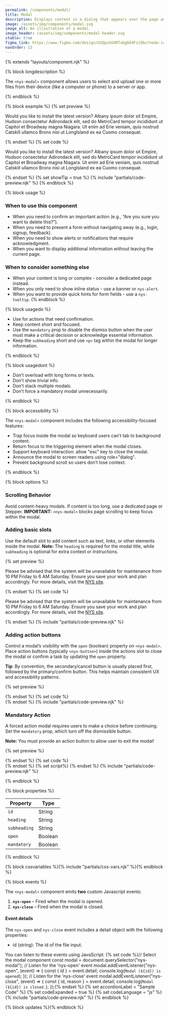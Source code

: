 ```yaml
---
permalink: /components/modal/
title: Modal
description: Displays content in a dialog that appears over the page and requires user interaction before returning to the main content.
image: /assets/img/components/modal.svg
image_alt: An illustration of a modal.
image_header: /assets/img/components/modal-header.svg
stable: true
figma_link: https://www.figma.com/design/U2QpuSUXRTxbgG64Fzi9bu?node-id=4739-1812
navOrder: 13
---
```


{% extends "layouts/component.njk" %}

{% block longdescription %}

The `<nys-modal>` component allows users to select and upload one or more files from their device (like a computer or phone) to a server or app.

{% endblock %}

{% block example %}
{% set preview %}
<div>
  <nys-button label="Open Modal" onClick="showModal('modal1')"></nys-button>
  <nys-modal
    id="modal1"
    heading="Update Available"
    subheading="A new version of this application is ready to install."
  >
    <p>
        Would you like to install the latest version? Albany ipsum dolor sit
        Empire, Hudson consectetur Adirondack elit, sed do MetroCard tempor
        incididunt ut Capitol et Broadway magna Niagara. Ut enim ad Erie
        veniam, quis nostrud Catskill ullamco Bronx nisi ut LongIsland ex ea
        Cuomo consequat.
    </p>
    <div slot="actions">
      <nys-button label="Not now" variant="text" onClick="closeModal('modal1')"></nys-button>
      <nys-button label="Update" onClick="showMessage('modal1', 'Executing update...')"></nys-button>
    </div>
  </nys-modal>
</div>
{% endset %}
{% set code %}
  <nys-button label="Open Modal" onClick="yourOpenModalFunction()"></nys-button>
<nys-modal
  id="modal1"
  heading="Update Available"
  subheading="A new version of this application is ready to install."
>
  <p>
      Would you like to install the latest version? Albany ipsum dolor sit
      Empire, Hudson consectetur Adirondack elit, sed do MetroCard tempor
      incididunt ut Capitol et Broadway magna Niagara. Ut enim ad Erie
      veniam, quis nostrud Catskill ullamco Bronx nisi ut LongIsland ex ea
      Cuomo consequat.
  </p>
  <div slot="actions">
    <nys-button label="Not now" variant="text" onClick="yourCloseFunction()"></nys-button>
    <nys-button label="Update" onClick="yourUpdateFunction()"></nys-button>
  </div>
</nys-modal>
{% endset %}
{% set showTip = true %}
{% include "partials/code-preview.njk" %}
{% endblock %}

{% block usage %}

### When to use this component

- When you need to confirm an important action (e.g., “Are you sure you want to delete this?”).
- When you need to present a form without navigating away (e.g., login, signup, feedback).
- When you need to show alerts or notifications that require acknowledgment.
- When you want to display additional information without leaving the current page.

### When to consider something else

- When your content is long or complex - consider a dedicated page instead.
- When you only need to show inline status - use a banner or `nys-alert`.
- When you want to provide quick hints for form fields - use a `nys-tooltip`.
{% endblock %}

{% block usagedo %}

  - Use for actions that need confirmation.
  - Keep content short and focused.
  - Use the `mandatory` prop to disable the dismiss button when the user must make a critical decision or acknowledge essential information.
  - Keep the `subheading` short and use `<p>` tag within the modal for longer information.

{% endblock %}

{% block usagedont %}

  - Don’t overload with long forms or texts.
  - Don’t show trivial info.
  - Don’t stack multiple modals.
  - Don’t force a mandatory modal unnecessarily.

{% endblock %}

{% block accessibility %}

The `<nys-modal>` component includes the following accessibility-focused features:

  - Trap focus inside the modal so keyboard users can’t tab to background content.
  - Return focus to the triggering element when the modal closes.
  - Support keyboard interaction: allow "esc" key to close the modal.
  - Announce the modal to screen readers using role="dialog".
  - Prevent background scroll so users don’t lose context.

{% endblock %}

{% block options %}

### Scrolling Behavior
Avoid content-heavy modals. If content is too long, use a dedicated page or Stepper.
**IMPORTANT:**  `<nys-modal>` blocks page scrolling to keep focus within the modal.

### Adding basic slots
Use the default slot to add content such as text, links, or other elements inside the modal.
**Note:** The `heading` is required for the modal title, while `subheading` is optional for extra context or instructions.

{% set preview %}
<div>
  <nys-button label="Open Modal" onClick="showModal('modal2')"></nys-button>
  <nys-modal id="modal2" heading="System Maintenance Notice" subheading="Scheduled downtime will occur this weekend.">
    <p>
      Please be advised that the system will be unavailable for maintenance
      from 10 PM Friday to 6 AM Saturday. Ensure you save your work and
      plan accordingly. For more details, visit the
      <a href="https://www.ny.gov/" target="_blank" rel="noopener noreferrer">NYS site</a>.
    </p>
  </nys-modal>
</div>
{% endset %}
{% set code %}
<nys-modal id="modal2" heading="System Maintenance Notice" subheading="Scheduled downtime will occur this weekend.">
  <p>
    Please be advised that the system will be unavailable for maintenance
    from 10 PM Friday to 6 AM Saturday. Ensure you save your work and
    plan accordingly. For more details, visit the
    <a href="https://www.ny.gov/" target="_blank" rel="noopener noreferrer">NYS site</a>.
  </p>
</nys-modal>
{% endset %}
{% include "partials/code-preview.njk" %}

### Adding action buttons
Control a modal’s visibility with the `open` (boolean) property on `<nys-modal>`. Place action buttons (typically `<nys-button>`) inside the actions slot to close the modal or confirm a task by updating the `open` property.

**Tip**: By convention, the secondary/cancel button is usually placed first, followed by the primary/confirm button. This helps maintain consistent UX and accessibility patterns.

{% set preview %}
<div>
  <nys-button label="Open Modal" onClick="showModal('modal3')"></nys-button>
  <nys-modal id="modal3" heading="Update password?">
    <nys-textinput label="Username" name="username" type="text" width="full"></nys-textinput>
    <nys-textinput label="Password" name="password" type="password" width="full"></nys-textinput>
    <div slot="actions">
      <nys-button label="Not now" variant="outline" onClick="closeModal('modal3')"></nys-button>
      <nys-button label="Update" onClick="showMessage('modal3', 'Changes saved!')"></nys-button>
    </div>
  </nys-modal>
</div>
{% endset %}
{% set code %}
<nys-modal id="modal3" heading="Update password?">
  <nys-textinput label="Username" name="username" type="text" width="full"></nys-textinput>
  <nys-textinput label="Password" name="password" type="password" width="full"></nys-textinput>
  <div slot="actions">
    <nys-button label="Not now" variant="outline" onClick="yourFunctionHere()"></nys-button>
    <nys-button label="Update" onClick="yourFunctionHere()"></nys-button>
  </div>
</nys-modal>
{% endset %}
{% include "partials/code-preview.njk" %}

### Mandatory Action
A forced action modal requires users to make a choice before continuing. Set the `mandatory` prop, which turn off the dismissible button.

**Note:** You must provide an action button to allow user to exit the modal!

{% set preview %}
<div>
  <nys-button label="Open Modal" onClick="showModal('modal4')"></nys-button>
  <nys-modal
    id="modal4"
    heading="Your session has expired. 🪡"
    subheading="You will need to login again in order to continue."
    mandatory
  >
    <div slot="actions">
      <nys-button label="Login" onClick="closeModal('modal4', 'Logging In...')"></nys-button>
    </div>
  </nys-modal>
</div>
{% endset %}
{% set code %}
<nys-modal
  id="modal4"
  heading="Your session has expired. 🪡"
  subheading="You will need to login again in order to continue."
  mandatory
>
  <div slot="actions">
    <nys-button label="Login" onClick="yourFunctionHere()"></nys-button>
  </div>
</nys-modal>
{% endset %}
{% set script%}
<!-- The script tag here impacts all the examples above. -->
  <script>
    function showModal(id) {
      const modal = document.getElementById(id);
      if (modal) {
        modal.open = true;
      }
    };
    function closeModal(id) {
      const modal = document.getElementById(id);
      if (modal) {
        modal.open = false;
      }
    }; 
    function showMessage(id, message) {
      /* Uncomment the below when the <nys-button> onClick issue with it calling the function twice is fixed... leaving this function here for now */
      // alert(`Mock Alert: ${message}`);
      closeModal(id);
    }; 
  </script>
{% endset %}
{% include "partials/code-preview.njk" %}

{% endblock %}

{% block properties %}

| Property      | Type                                                               |
|---------------|--------------------------------------------------------------------|
| `id`          | String                                                             |
| `heading`     | String                                                             |
| `subheading`  | String                                                             |
| `open`        | Boolean                                                            |
| `mandatory`   | Boolean                                                            |


{% endblock %}

{% block cssvariables %}{% include "partials/css-vars.njk" %}{% endblock %}


{% block events %}

The `<nys-modal>` component emits **two** custom Javascript events:

1.  **`nys-open`** – Fired when the modal is opened.
2.  **`nys-close`** – Fired when the modal is closed.

#### Event details
The `nys-open` and `nys-close` event includes a detail object with the following properties:

- id (string): The id of the file input.


You can listen to these events using JavaScript:
{% set code %}// Select the modal component
const modal = document.querySelector("nys-modal");
// Listen for the 'nys-open' event
modal.addEventListener("nys-open", (event) => {
  const { id } = event.detail;
  console.log(`Modal (${id}) is opened`);
});
// Listen for the 'nys-close' event
modal.addEventListener("nys-close", (event) => {
  const { id, reason } = event.detail;
  console.log(`Modal (${id}) is closed.`);
});{% endset %}
{% set accordionLabel = "Sample Code" %}
{% set codeExpanded = true %}
{% set codeLanguage = "js" %}
{% include "partials/code-preview.njk" %}
{% endblock %}

{% block updates %}{% endblock %}

